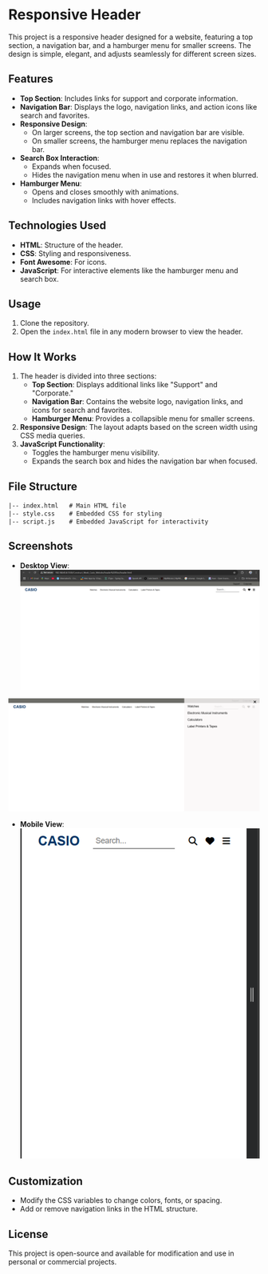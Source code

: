 # Responsive Header

This project is a responsive header designed for a website, featuring a top section, a navigation bar, and a hamburger menu for smaller screens. The design is simple, elegant, and adjusts seamlessly for different screen sizes.

## Features

- **Top Section**: Includes links for support and corporate information.
- **Navigation Bar**: Displays the logo, navigation links, and action icons like search and favorites.
- **Responsive Design**:
  - On larger screens, the top section and navigation bar are visible.
  - On smaller screens, the hamburger menu replaces the navigation bar.
- **Search Box Interaction**:
  - Expands when focused.
  - Hides the navigation menu when in use and restores it when blurred.
- **Hamburger Menu**:
  - Opens and closes smoothly with animations.
  - Includes navigation links with hover effects.

## Technologies Used

- **HTML**: Structure of the header.
- **CSS**: Styling and responsiveness.
- **Font Awesome**: For icons.
- **JavaScript**: For interactive elements like the hamburger menu and search box.

## Usage

1. Clone the repository.
2. Open the `index.html` file in any modern browser to view the header.

## How It Works

1. The header is divided into three sections:
   - **Top Section**: Displays additional links like "Support" and "Corporate."
   - **Navigation Bar**: Contains the website logo, navigation links, and icons for search and favorites.
   - **Hamburger Menu**: Provides a collapsible menu for smaller screens.
2. **Responsive Design**: The layout adapts based on the screen width using CSS media queries.
3. **JavaScript Functionality**:
   - Toggles the hamburger menu visibility.
   - Expands the search box and hides the navigation bar when focused.

## File Structure

```
|-- index.html   # Main HTML file
|-- style.css    # Embedded CSS for styling
|-- script.js    # Embedded JavaScript for interactivity
```

## Screenshots

- **Desktop View**:
![Navbar](navbar.png)


![Hamburger](hamburger.png)

- **Mobile View**:
  ![Mobile](mobileview.png)

## Customization

- Modify the CSS variables to change colors, fonts, or spacing.
- Add or remove navigation links in the HTML structure.

## License

This project is open-source and available for modification and use in personal or commercial projects.
